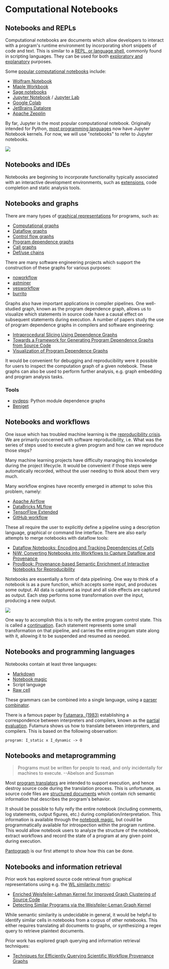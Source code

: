 # Computational Notebooks

## Notebooks and REPLs

Computational notebooks are documents which allow developers to interact with a program's runtime environment by incorporating short snippets of code and text. This is similar to a [REPL, or language shell](https://en.wikipedia.org/wiki/Read%E2%80%93eval%E2%80%93print_loop), commonly found in scripting languages. They can be used for both [exploratory and explanatory](https://doi.org/10.1145/3173574.3173606) purposes.

Some [popular computational notebooks](http://pgbovine.net/publications/computational-notebooks-design-space_VLHCC-2020.pdf) include:

* [Wolfram Notebook](https://www.wolfram.com/notebooks/)
* [Maple Workbook](https://www.maplesoft.com/)
* [Sage notebooks](https://doc.sagemath.org/html/en/thematic_tutorials/tutorial-notebook-and-help-long.html)
* [Jupyter Notebook](https://jupyter.org/) / [Jupyter Lab](https://jupyterlab.readthedocs.io/en/stable/)
* [Google Colab](https://colab.research.google.com/notebooks/basic_features_overview.ipynb)
* [JetBrains Datalore](https://datalore.io/)
* [Apache Zepplin](https://www.cloudera.com/products/open-source/apache-hadoop/apache-zeppelin.html)

By far, Jupyter is the most popular computational notebook. Originally intended for Python, [most programming languages](https://github.com/jupyter/jupyter/wiki/Jupyter-kernels) now have Jupyter Notebook kernels. For now, we will use "notebooks" to refer to Jupyter notebooks.

![](https://miro.medium.com/max/1400/1*GVbyY-QSiwWewI1Nl2Bb1A.png)

## Notebooks and IDEs

Notebooks are beginning to incorporate functionality typically associated with an interactive development environments, such as [extensions](https://jupyterlab.readthedocs.io/en/stable/developer/extension_dev.html), code completion and static analysis tools.

## Notebooks and graphs

There are many types of [graphical representations](https://engineering.shopify.com/blogs/engineering/understanding-programs-using-graphs) for programs, such as:

* [Computational graphs](https://colah.github.io/posts/2015-08-Backprop/)
* [Dataflow graphs](https://en.wikipedia.org/wiki/Data-flow_analysis)
* [Control flow graphs](https://en.wikipedia.org/wiki/Control-flow_graph)
* [Program dependence graphs](https://en.wikipedia.org/wiki/Program_dependence_graph)
* [Call graphs](https://en.wikipedia.org/wiki/Call_graph)
* [Def/use chains](https://en.wikipedia.org/wiki/Use-define_chain)

There are many software engineering projects which support the construction of these graphs for various purposes:

* [noworkflow](https://github.com/gems-uff/noworkflow)
* [astminer](https://github.com/JetBrains-Research/astminer)
* [yesworkflow](https://github.com/yesworkflow-org/yw-prototypes)
* [burrito](https://github.com/pgbovine/burrito)

Graphs also have important applications in compiler pipelines. One well-studied graph, known as the program dependence graph, allows us to visualize which statements in source code have a causal effect on subsequent statements during execution. A number of papers study the use of program dependence graphs in compilers and software engineering:

* [Intraprocedural Slicing Using Dependence Graphs](https://dl.acm.org/doi/pdf/10.1145/53990.53994)
* [Towards a Framework for Generating Program Dependence Graphs from Source Code](https://dl.acm.org/doi/pdf/10.1145/3278142.3278144)
* [Visualization of Program Dependence Graphs](http://ssw.jku.at/Research/Papers/Wuerthinger07Master/Wuerthinger07Master.pdf)

It would be convenient for debugging and reproducibility were it possible for users to inspect the computation graph of a given notebook. These graphs can also be used to perform further analysis, e.g. graph embedding and program analysis tasks.

### Tools

* [pydeps](https://github.com/thebjorn/pydeps): Python module dependence graphs
* [Beniget](https://github.com/serge-sans-paille/beniget#gast-beniget)

## Notebooks and workflows

One issue which has troubled machine learning is the [reproducibility crisis](https://towardsdatascience.com/why-git-and-git-lfs-is-not-enough-to-solve-the-machine-learning-reproducibility-crisis-f733b49e96e8). We are primarily concerned with software reproducibility, i.e. What was the series of steps used to execute a given program  and how can we reproduce those steps?

Many machine learning projects have difficulty managing this knowledge during the project lifecycle. It would be convenient if those steps were automatically recorded, without the user needing to think about them very much.

Many workflow engines have recently emerged in attempt to solve this problem, namely:

* [Apache Airflow](https://airflow.apache.org/)
* [DataBricks MLflow](https://airflow.apache.org/)
* [TensorFlow Extended](https://www.tensorflow.org/tfx)
* [GitHub workflow](https://help.github.com/en/actions/configuring-and-managing-workflows/configuring-a-workflow)

These all require the user to explicitly define a pipeline using a description language, graphical or command line interface. There are also early attempts to merge notebooks with dataflow tools:

* [Dataflow Notebooks: Encoding and Tracking Dependencies of Cells](https://www.usenix.org/system/files/conference/tapp2017/tapp17_paper_koop.pdf)
* [NiW: Converting Notebooks into Workflows to Capture Dataflow and Provenance](http://dgarijo.com/papers/carvalho_niw.pdfhttp://dgarijo.com/papers/carvalho_niw.pdf)
* [ProvBook: Provenance-based Semantic Enrichment of Interactive Notebooks for Reproducibility](http://ceur-ws.org/Vol-2180/paper-57.pdf)

Notebooks are essentially a form of data pipelining. One way to think of a notebook is as a pure function, which accepts some input, and produces some output. All data is captured as input and all side effects are captured as output. Each step performs some transformation over the input, producing a new output.

![](https://miro.medium.com/max/1342/1*IvmanLVx-Pcht4q31wd6Sw.png)

One way to accomplish this is to reify the entire program control state. This is called a [continuation](https://en.wikipedia.org/wiki/Continuation). Each statement represents some small transformation on that pipeline, and carries the entire program state along with it, allowing it to be suspended and resumed as needed.

## Notebooks and programming languages

Notebooks contain at least three languages:

* [Markdown](https://jupyter-notebook.readthedocs.io/en/stable/examples/Notebook/Working%20With%20Markdown%20Cells.html)
* [Notebook magic](https://ipython.readthedocs.io/en/stable/interactive/magics.html)
* Script language
* [Raw cell](https://jupyter-notebook.readthedocs.io/en/stable/notebook.html?highlight=raw%20cell#raw-cells)

These grammars can be combined into a single language, using a [parser combinator](https://en.wikipedia.org/wiki/Parser_combinator).

There is a famous paper by [Futamara, (1983)](https://repository.kulib.kyoto-u.ac.jp/dspace/bitstream/2433/103401/1/0482-14.pdf) establishing a correspondence between interpreters and compilers, known as the [partial evaluation](https://en.wikipedia.org/wiki/Partial_evaluation). Futamura shows us how to translate between interpreters, and compilers. This is based on the following observation:

```
program: I_static x I_dynamic -> O
```

## Notebooks and metaprogramming

> Programs must be written for people to read, and only incidentally for machines to execute. --Abelson and Sussman

Most [program translators](https://en.wikipedia.org/wiki/Translator_(computing)) are intended to support execution, and hence destroy source code during the translation process. This is unfortunate, as source code files are [structured documents](https://doi.org/10.1109/WPC.2002.1021351) which contain rich semantic information that describes the program's behavior.

It should be possible to fully reify the entire notebook (including comments, log statements, output figures, etc.) during compilation/interpretation. This information is available through the [notebook magic](https://ipython.readthedocs.io/en/stable/interactive/reference.html#input-caching-system), but could be programmatically available for introspection within the program runtime. This would allow notebook users to analyze the structure of the notebook, extract workflows and record the state of a program at any given point during execution.

[Pantograph](https://github.com/breandan/pantograph) is our first attempt to show how this can be done.

## Notebooks and information retrieval

Prior work has explored source code retrieval from graphical representations using e.g. the [WL similarity metric](https://davidbieber.com/post/2019-05-10-weisfeiler-lehman-isomorphism-test/):

- [Enriched Weisfeiler-Lehman Kernel for Improved Graph Clustering of Source Code](https://link.springer.com/chapter/10.1007/978-3-030-44584-3_20)
- [Detecting Similar Programs via the Weisfeiler-Leman Graph Kernel](https://www.martinschaef.de/papers/icsr2016.pdf)

While semantic similarity is undecidable in general, it would be helpful to identify similar cells in notebooks from a corpus of other notebooks. This either requires translating all documents to graphs, or synthesizing a regex query to retrieve plaintext documents.

Prior work has explored graph querying and information retrieval techniques:

* [Techniques for Efficiently Querying Scientific Workflow
Provenance Graphs](https://web.cs.ucdavis.edu/~ludaesch/pubs/Efficiently-querying-provenance-EDBT-2010.pdf)
